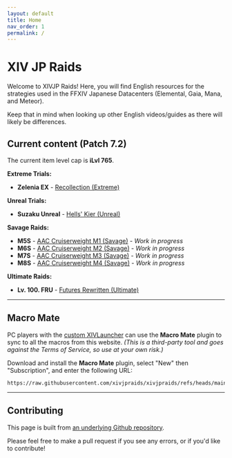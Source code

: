```yaml
---
layout: default
title: Home
nav_order: 1
permalink: /
---
```


# XIV JP Raids

Welcome to XIVJP Raids! Here, you will find English resources for the
strategies used in the FFXIV Japanese Datacenters (Elemental, Gaia, Mana, and
Meteor).

Keep that in mind when looking up other English videos/guides as there will
likely be differences.

## Current content (Patch 7.2)

The current item level cap is **iLvl 765**.

**Extreme Trials:**
- **Zelenia EX** - [Recollection (Extreme)]({{site.baseurl}}/7.0_dawntrail/extreme_trials/zelenia)

**Unreal Trials:**
- **Suzaku Unreal** - [Hells' Kier (Unreal)]({{site.baseurl}}/unreal/suzaku)

**Savage Raids:**
- **M5S** - [AAC Cruiserweight M1 (Savage)]({{site.baseurl}}/7.0_dawntrail/savage_raids/m5s) - *Work in progress*
- **M6S** - [AAC Cruiserweight M2 (Savage)]({{site.baseurl}}/7.0_dawntrail/savage_raids/m6s) - *Work in progress*
- **M7S** - [AAC Cruiserweight M3 (Savage)]({{site.baseurl}}/7.0_dawntrail/savage_raids/m7s) - *Work in progress*
- **M8S** - [AAC Cruiserweight M4 (Savage)]({{site.baseurl}}/7.0_dawntrail/savage_raids/m8s) - *Work in progress*

**Ultimate Raids:**
- **Lv. 100. FRU** - [Futures Rewritten (Ultimate)]({{site.baseurl}}/ultimates/fru)

---

## Macro Mate

PC players with the [custom XIVLauncher](https://goatcorp.github.io/) can use
the **Macro Mate** plugin to sync to all the macros from this website. *(This
is a third-party tool and goes against the Terms of Service, so use at your own
risk.)*

Download and install the **Macro Mate** plugin, select "New" then
"Subscription", and enter the following URL:
```
https://raw.githubusercontent.com/xivjpraids/xivjpraids/refs/heads/main/macromate.yaml
```

---

## Contributing

This page is built from [an underlying Github repository](https://github.com/xivjpraids/xivjpraids).

Please feel free to make a pull request if you see any errors, or if you'd like
to contribute!

<script data-goatcounter="https://xivjpraids.goatcounter.com/count"
        async src="//gc.zgo.at/count.js"></script>